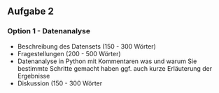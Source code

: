 ## Aufgabe 2
### Option 1 - Datenanalyse

- Beschreibung des Datensets (150 - 300 Wörter)
- Fragestellungen (200 - 500 Wörter)
- Datenanalyse in Python mit Kommentaren was und warum Sie bestimmte Schritte
gemacht haben ggf. auch kurze Erläuterung der Ergebnisse
- Diskussion (150 - 300 Wörter
